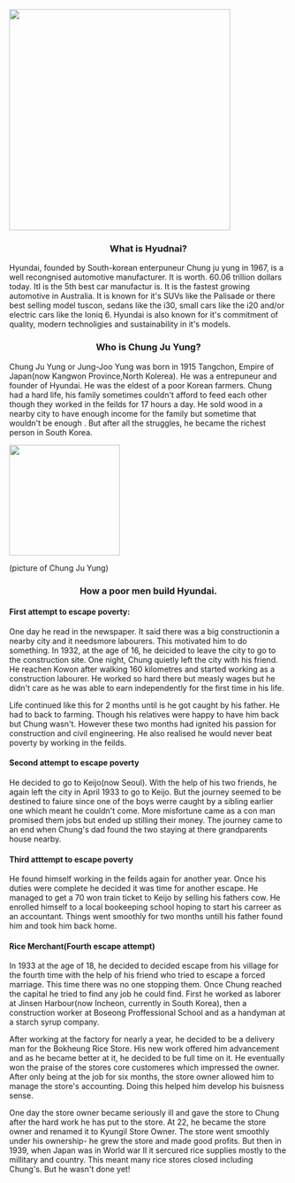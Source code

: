 <!DOCTYPE html>
<html>
<body>

<image src="hyundai.jpg" width="400" height="400" />


<h3 align="center"> What is Hyudnai? </h3>
<p align="left"> Hyundai, founded by  South-korean enterpuneur Chung ju yung in 1967, is a well recongnised automotive manufacturer. It is worth. 60.06 trillion dollars today. ItI is the 5th best car manufactur is. It is the fastest growing automotive in Australia. It is known for it's SUVs like the Palisade or there best selling model tuscon, sedans like the i30, small cars like the i20  and/or electric cars like the Ioniq 6. Hyundai is also known for it's commitment of quality, modern technoligies and sustainability in it's models. </p>


<h3 align="center">Who is Chung Ju Yung?</h3>
<p align="left"> Chung Ju Yung or Jung-Joo Yung was born in 1915 Tangchon, Empire of Japan(now Kangwon Province,North Kolerea). He was a entrepuneur and founder of Hyundai. He was the eldest of a poor Korean farmers. Chung had a hard life, his family sometimes couldn't afford to feed each other though they worked in the feilds for 17 hours a day. He sold wood in a nearby city to have enough income for the family but sometime that wouldn't be enough . But after all the struggles, he became the richest person in South Korea.  </p>
<image src="chung ju yung.jpg" width="200" height="200"/> 
<p align="left"> (picture of Chung Ju Yung) </p>

<h3 align="center"> How a poor men build Hyundai.</h1>

<h4 align="left"> First attempt to escape poverty:</h6>
<p align="left"> One day he read in the newspaper. It said there was a big constructionin  a nearby city and it needsmore labourers. This motivated him to do something. In 1932, at the age of 16, he deicided to leave the city to go to the construction site. One night, Chung quietly left the city with his friend. He reachen Kowon after walking 160 kilometres and started working as a construction labourer. He worked so hard there but measly wages but he didn't care as he was able to earn independently for the first time in his life.
  
  Life continued like this for 2 months until is he got caught by his father. He had to back to farming. Though his relatives were happy to have him back but Chung wasn't. However these two months had ignited his passion for construction and civil engineering. He also realised he would never beat poverty by working in the feilds.  </p>

<h4 align="left"> Second attempt to escape poverty </h4>
<p align="left"> He decided to go to Keijo(now Seoul). With the help of his two friends, he again left the city in April 1933 to go to Keijo. But the journey seemed to be destined to faiure since one of the boys werre caught by a sibling earlier one which meant he couldn't come. More misfortune came as a con man promised them jobs but ended up stilling their money. The journey came to an end when Chung's dad found the two staying at there grandparents house nearby.</p>

<h4 align="left"> Third atttempt to escape poverty</h4>
<p align="left"> He found himself working in the feilds again for another year. Once his duties were complete he decided it was time for another escape. He managed to get a 
 70 won train ticket to Keijo by selling his fathers cow. He enrolled himself to a local bookeeping school hoping to start his carreer as an accountant. Things went smoothly for two months untill his father found him and took him back home.

 <h4 align="left"> Rice Merchant(Fourth escape attempt)</h4>
 <p align="left"> In 1933 at the age of 18, he decided to decided escape from his village for the fourth time with the help of his friend who tried to escape a forced marriage. This time there was no one stopping them. Once Chung reached the capital he tried to find any job he could find. First he worked as laborer at Jinsen Harbour(now Incheon, currently in South Korea),  then a construction worker at Boseong Proffessional School and  as a handyman at a starch syrup company. </p>

 <p align="left"> After working at the factory for nearly a year, he decided to be a delivery man for the Bokheung Rice Store. His new work offered him advancement and as he became better at it, he decided to be full time on it. He eventually won the praise of the stores core customeres which impressed the owner. After only being at the job for six months, the store owner allowed him to manage the store's accounting. Doing this helped him develop his buisness sense.</p>

 <p align="left"> One day the store owner became seriously ill and gave the store to Chung after the hard work he has put to the store. At 22, he became the store owner and renamed it to Kyungil Store Owner. The store went smoothly under his ownership- he grew the store and made good profits. But then in 1939, when Japan was in World war II it sercured rice supplies mostly to the millitary and country. This meant many rice stores closed including Chung's. But he wasn't done yet! </p>

 
 

 

 
 
